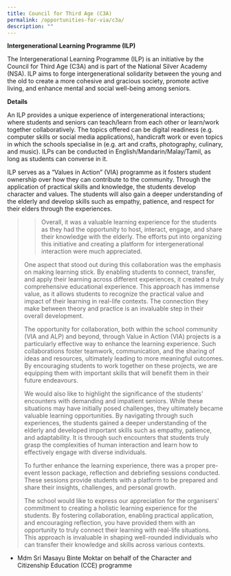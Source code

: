 ```yaml
---
title: Council for Third Age (C3A)
permalink: /opportunities-for-via/c3a/
description: ""
---
```

**Intergenerational Learning Programme (ILP)**

The Intergenerational Learning Programme (ILP) is an initiative by the Council for Third Age (C3A) and is part of the National Silver Academy (NSA). ILP aims to forge intergenerational solidarity between the young and the old to create a more cohesive and gracious society, promote active living, and enhance mental and social well-being among seniors.



**Details**

An ILP provides a unique experience of intergenerational interactions; where students and seniors can teach/learn from each other or learn/work together collaboratively. The topics offered can be digital readiness (e.g. computer skills or social media applications), handicraft work or even topics in which the schools specialise in (e.g. art and crafts, photography, culinary, and music). ILPs can be conducted in English/Mandarin/Malay/Tamil, as long as students can converse in it.

ILP serves as a “Values in Action” (VIA) programme as it fosters student ownership over how they can contribute to the community. Through the application of practical skills and knowledge, the students develop character and values. The students will also gain a deeper understanding of the elderly and develop skills such as empathy, patience, and respect for their elders through the experiences.

> > Overall, it was a valuable learning experience for the students as they had the opportunity to host, interact, engage, and share their knowledge with the elderly. The efforts put into organizing this initiative and creating a platform for intergenerational interaction were much appreciated.
> 
> One aspect that stood out during this collaboration was the emphasis on making learning stick. By enabling students to connect, transfer, and apply their learning across different experiences, it created a truly comprehensive educational experience. This approach has immense value, as it allows students to recognize the practical value and impact of their learning in real-life contexts. The connection they make between theory and practice is an invaluable step in their overall development.
> 
> The opportunity for collaboration, both within the school community (VIA and ALP) and beyond, through Value in Action (VIA) projects is a particularly effective way to enhance the learning experience. Such collaborations foster teamwork, communication, and the sharing of ideas and resources, ultimately leading to more meaningful outcomes. By encouraging students to work together on these projects, we are equipping them with important skills that will benefit them in their future endeavours.
> 
> We would also like to highlight the significance of the students' encounters with demanding and impatient seniors. While these situations may have initially posed challenges, they ultimately became valuable learning opportunities. By navigating through such experiences, the students gained a deeper understanding of the elderly and developed important skills such as empathy, patience, and adaptability. It is through such encounters that students truly grasp the complexities of human interaction and learn how to effectively engage with diverse individuals.
> 
> To further enhance the learning experience, there was a proper pre-event lesson package, reflection and debriefing sessions conducted. These sessions provide students with a platform to be prepared and share their insights, challenges, and personal growth.
> 
> The school would like to express our appreciation for the organisers' commitment to creating a holistic learning experience for the students. By fostering collaboration, enabling practical application, and encouraging reflection, you have provided them with an opportunity to truly connect their learning with real-life situations. This approach is invaluable in shaping well-rounded individuals who can transfer their knowledge and skills across various contexts.

- Mdm Sri Masayu Binte Moktar on behalf of the Character and Citizenship Education (CCE) programme